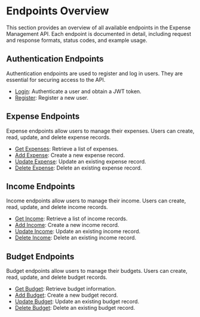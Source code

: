 # Endpoints Overview

This section provides an overview of all available endpoints in the Expense Management API. Each endpoint is documented in detail, including request and response formats, status codes, and example usage.

## Authentication Endpoints
Authentication endpoints are used to register and log in users. They are essential for securing access to the API.

- [Login](authentication/login.md): Authenticate a user and obtain a JWT token.
- [Register](authentication/register.md): Register a new user.

## Expense Endpoints
Expense endpoints allow users to manage their expenses. Users can create, read, update, and delete expense records.

- [Get Expenses](expenses/get_expenses.md): Retrieve a list of expenses.
- [Add Expense](expenses/add_expense.md): Create a new expense record.
- [Update Expense](expenses/update_expense.md): Update an existing expense record.
- [Delete Expense](expenses/delete_expense.md): Delete an existing expense record.

## Income Endpoints
Income endpoints allow users to manage their income. Users can create, read, update, and delete income records.

- [Get Income](income/get_income.md): Retrieve a list of income records.
- [Add Income](income/add_income.md): Create a new income record.
- [Update Income](income/update_income.md): Update an existing income record.
- [Delete Income](income/delete_income.md): Delete an existing income record.


## Budget Endpoints
Budget endpoints allow users to manage their budgets. Users can create, read, update, and delete budget records.

- [Get Budget](budget/get_budget.md): Retrieve budget information.
- [Add Budget](budget/add_budget.md): Create a new budget record.
- [Update Budget](budget/update_budget.md): Update an existing budget record.
- [Delete Budget](budget/delete_budget.md): Delete an existing budget record.